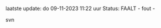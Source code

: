 laatste update: 
do 09-11-2023 11:22   uur 
Status: FAALT - fout - 
<div class="service R">svn</div>